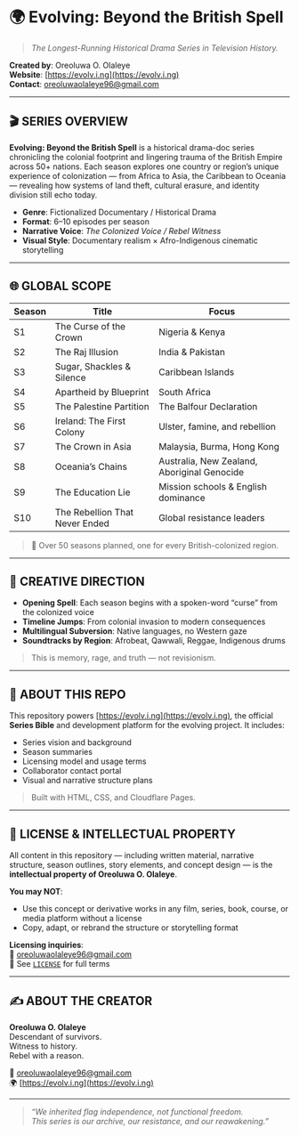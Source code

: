 # 🌍 Evolving: Beyond the British Spell

> *The Longest-Running Historical Drama Series in Television History.*

**Created by**: Oreoluwa O. Olaleye  
**Website**: [https://evolv.i.ng](https://evolv.i.ng)  
**Contact**: oreoluwaolaleye96@gmail.com

---

## 🎬 SERIES OVERVIEW

**Evolving: Beyond the British Spell** is a historical drama-doc series chronicling the colonial footprint and lingering trauma of the British Empire across 50+ nations. Each season explores one country or region’s unique experience of colonization — from Africa to Asia, the Caribbean to Oceania — revealing how systems of land theft, cultural erasure, and identity division still echo today.

- **Genre**: Fictionalized Documentary / Historical Drama  
- **Format**: 6–10 episodes per season  
- **Narrative Voice**: *The Colonized Voice / Rebel Witness*  
- **Visual Style**: Documentary realism × Afro-Indigenous cinematic storytelling

---

## 🌐 GLOBAL SCOPE

| Season | Title                          | Focus                                |
|--------|--------------------------------|---------------------------------------|
| S1     | The Curse of the Crown         | Nigeria & Kenya                       |
| S2     | The Raj Illusion               | India & Pakistan                      |
| S3     | Sugar, Shackles & Silence      | Caribbean Islands                     |
| S4     | Apartheid by Blueprint         | South Africa                          |
| S5     | The Palestine Partition        | The Balfour Declaration               |
| S6     | Ireland: The First Colony      | Ulster, famine, and rebellion         |
| S7     | The Crown in Asia              | Malaysia, Burma, Hong Kong            |
| S8     | Oceania’s Chains               | Australia, New Zealand, Aboriginal Genocide |
| S9     | The Education Lie              | Mission schools & English dominance   |
| S10    | The Rebellion That Never Ended | Global resistance leaders             |

> 🔖 Over 50 seasons planned, one for every British-colonized region.

---

## 🧠 CREATIVE DIRECTION

- **Opening Spell**: Each season begins with a spoken-word “curse” from the colonized voice
- **Timeline Jumps**: From colonial invasion to modern consequences
- **Multilingual Subversion**: Native languages, no Western gaze
- **Soundtracks by Region**: Afrobeat, Qawwali, Reggae, Indigenous drums

> This is memory, rage, and truth — not revisionism.

---

## 📁 ABOUT THIS REPO

This repository powers [https://evolv.i.ng](https://evolv.i.ng), the official **Series Bible** and development platform for the evolving project. It includes:

- Series vision and background
- Season summaries
- Licensing model and usage terms
- Collaborator contact portal
- Visual and narrative structure plans

> Built with HTML, CSS, and Cloudflare Pages.

---

## 📄 LICENSE & INTELLECTUAL PROPERTY

All content in this repository — including written material, narrative structure, season outlines, story elements, and concept design — is the **intellectual property of Oreoluwa O. Olaleye**.

**You may NOT**:
- Use this concept or derivative works in any film, series, book, course, or media platform without a license
- Copy, adapt, or rebrand the structure or storytelling format

**Licensing inquiries**:  
📧 [oreoluwaolaleye96@gmail.com](mailto:oreoluwaolaleye96@gmail.com)  
📃 See [`LICENSE`](./LICENSE) for full terms

---

## ✍️ ABOUT THE CREATOR

**Oreoluwa O. Olaleye**  
Descendant of survivors.  
Witness to history.  
Rebel with a reason.

📩 oreoluwaolaleye96@gmail.com  
🌍 [https://evolv.i.ng](https://evolv.i.ng)

---

> *“We inherited flag independence, not functional freedom.  
This series is our archive, our resistance, and our reawakening.”*
